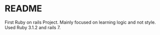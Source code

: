 # README

First Ruby on rails Project.
Mainly focused on learning logic and not style.
Used Ruby 3.1.2 and rails 7.